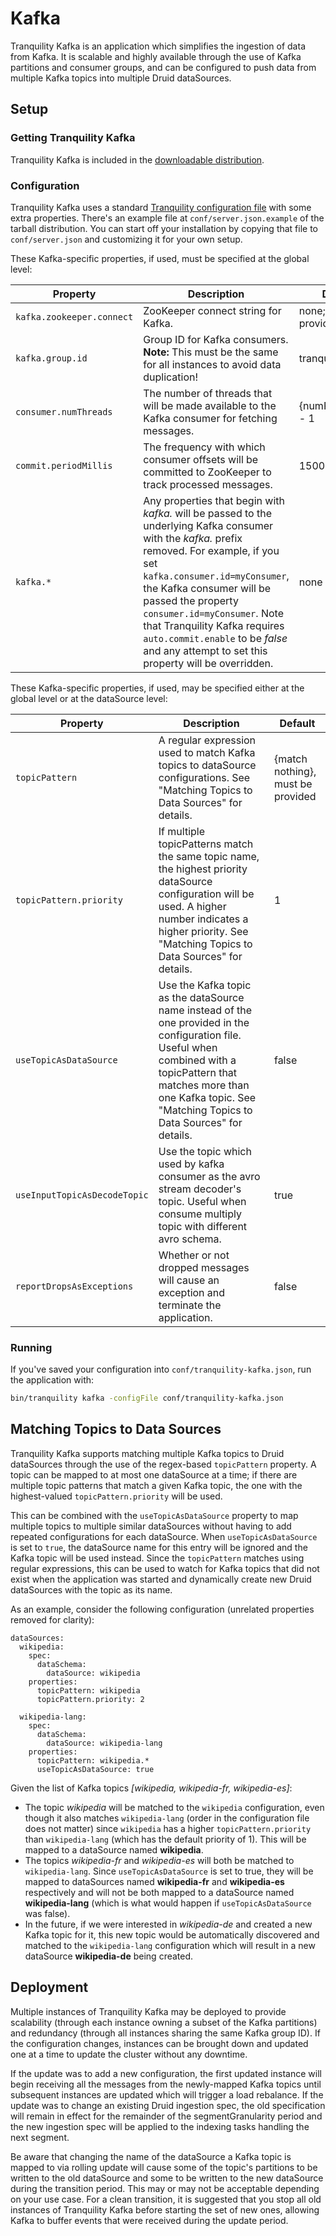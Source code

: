 # Kafka

Tranquility Kafka is an application which simplifies the ingestion of data from Kafka. It is scalable and highly
available through the use of Kafka partitions and consumer groups, and can be configured to push data from multiple
Kafka topics into multiple Druid dataSources.

## Setup

### Getting Tranquility Kafka

Tranquility Kafka is included in the [downloadable distribution](../README.md#downloadable-distribution).

### Configuration

Tranquility Kafka uses a standard [Tranquility configuration file](configuration.md) with some extra properties.
There's an example file at `conf/server.json.example` of the tarball distribution. You can start off your installation
by copying that file to `conf/server.json` and customizing it for your own setup.

These Kafka-specific properties, if used, must be specified at the global level:

|Property|Description|Default|
|--------|-----------|-------|
|`kafka.zookeeper.connect`|ZooKeeper connect string for Kafka.|none; must be provided|
|`kafka.group.id`|Group ID for Kafka consumers. **Note:** This must be the same for all instances to avoid data duplication!|tranquility-kafka|
|`consumer.numThreads`|The number of threads that will be made available to the Kafka consumer for fetching messages.|{numProcessors} - 1|
|`commit.periodMillis`|The frequency with which consumer offsets will be committed to ZooKeeper to track processed messages.|15000|
|`kafka.*`|Any properties that begin with *kafka.* will be passed to the underlying Kafka consumer with the *kafka.* prefix removed. For example, if you set `kafka.consumer.id=myConsumer`, the Kafka consumer will be passed the property `consumer.id=myConsumer`. Note that Tranquility Kafka requires `auto.commit.enable` to be *false* and any attempt to set this property will be overridden. |none|

These Kafka-specific properties, if used, may be specified either at the global level or at the dataSource level:

|Property|Description|Default|
|--------|-----------|-------|
|`topicPattern`|A regular expression used to match Kafka topics to dataSource configurations. See "Matching Topics to Data Sources" for details.|{match nothing}, must be provided|
|`topicPattern.priority`|If multiple topicPatterns match the same topic name, the highest priority dataSource configuration will be used. A higher number indicates a higher priority. See "Matching Topics to Data Sources" for details.|1|
|`useTopicAsDataSource`|Use the Kafka topic as the dataSource name instead of the one provided in the configuration file. Useful when combined with a topicPattern that matches more than one Kafka topic. See "Matching Topics to Data Sources" for details.|false|
|`useInputTopicAsDecodeTopic`|Use the topic which used by kafka consumer as the avro stream decoder's topic. Useful when consume multiply topic with different avro schema.|true|
|`reportDropsAsExceptions`|Whether or not dropped messages will cause an exception and terminate the application.|false|

### Running

If you've saved your configuration into `conf/tranquility-kafka.json`, run the application with:

```bash
bin/tranquility kafka -configFile conf/tranquility-kafka.json
```

## Matching Topics to Data Sources

Tranquility Kafka supports matching multiple Kafka topics to Druid dataSources through the use of the regex-based
`topicPattern` property. A topic can be mapped to at most one dataSource at a time; if there are multiple topic patterns
that match a given Kafka topic, the one with the highest-valued `topicPattern.priority` will be used.

This can be combined with the `useTopicAsDataSource` property to map multiple topics to multiple similar dataSources
without having to add repeated configurations for each dataSource. When `useTopicAsDataSource` is set to `true`, the
dataSource name for this entry will be ignored and the Kafka topic will be used instead. Since the `topicPattern`
matches using regular expressions, this can be used to watch for Kafka topics that did not exist when the application
was started and dynamically create new Druid dataSources with the topic as its name.

As an example, consider the following configuration (unrelated properties removed for clarity):

```
dataSources:
  wikipedia:
    spec:
      dataSchema:
        dataSource: wikipedia
    properties:
      topicPattern: wikipedia
      topicPattern.priority: 2

  wikipedia-lang:
    spec:
      dataSchema:
        dataSource: wikipedia-lang
    properties:
      topicPattern: wikipedia.*
      useTopicAsDataSource: true
```

Given the list of Kafka topics *[wikipedia, wikipedia-fr, wikipedia-es]*:

  - The topic *wikipedia* will be matched to the `wikipedia` configuration, even though it also matches `wikipedia-lang`
  (order in the configuration file does not matter) since `wikipedia` has a higher `topicPattern.priority` than `wikipedia-lang`
  (which has the default priority of 1). This will be mapped to a dataSource named **wikipedia**.
  - The topics *wikipedia-fr* and *wikipedia-es* will both be matched to `wikipedia-lang`. Since `useTopicAsDataSource`
  is set to true, they will be mapped to dataSources named **wikipedia-fr** and **wikipedia-es** respectively and will
  not be both mapped to a dataSource named **wikipedia-lang** (which is what would happen if `useTopicAsDataSource` was
  false).
  - In the future, if we were interested in *wikipedia-de* and created a new Kafka topic for it, this new topic would be
   automatically discovered and matched to the `wikipedia-lang` configuration which will result in a new dataSource
   **wikipedia-de** being created.


## Deployment

Multiple instances of Tranquility Kafka may be deployed to provide scalability (through each instance owning a subset
of the Kafka partitions) and redundancy (through all instances sharing the same Kafka group ID). If the configuration
changes, instances can be brought down and updated one at a time to update the cluster without any downtime.

If the update was to add a new configuration, the first updated instance will begin receiving all the messages from the
newly-mapped Kafka topics until subsequent instances are updated which will trigger a load rebalance. If the update was
to change an existing Druid ingestion spec, the old specification will remain in effect for the remainder of the
segmentGranularity period and the new ingestion spec will be applied to the indexing tasks handling the next segment.

Be aware that changing the name of the dataSource a Kafka topic is mapped to via rolling update will cause some of the
topic's partitions to be written to the old dataSource and some to be written to the new dataSource during the
transition period. This may or may not be acceptable depending on your use case. For a clean transition, it is suggested
that you stop all old instances of Tranquility Kafka before starting the set of new ones, allowing Kafka to buffer
events that were received during the update period.
